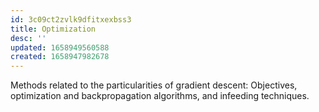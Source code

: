 ```yaml
---
id: 3c09ct2zvlk9dfitxexbss3
title: Optimization
desc: ''
updated: 1658949560588
created: 1658947982678
---
```

Methods related to the particularities of gradient descent: Objectives, optimization and backpropagation algorithms, and infeeding techniques.